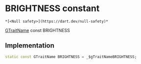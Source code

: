 


# BRIGHTNESS constant




    *[<Null safety>](https://dart.dev/null-safety)*


[GTraitName](../../third_party_yonomi_graphql_schema_schema.docs.schema.gql/GTraitName-class.md) const BRIGHTNESS
  







## Implementation

```dart
static const GTraitName BRIGHTNESS = _$gTraitNameBRIGHTNESS;


```







